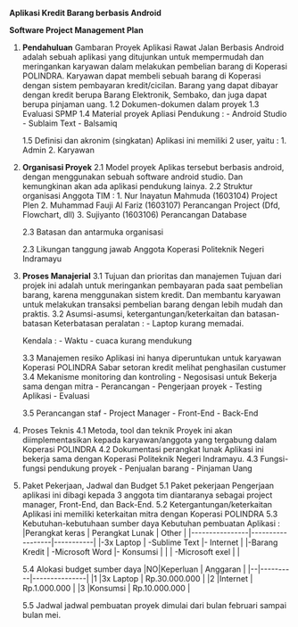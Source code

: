 
**Aplikasi Kredit Barang berbasis Android**

**Software Project Management Plan**
1. **Pendahuluan**
	 Gambaran Proyek
		Aplikasi Rawat Jalan Berbasis Android adalah sebuah aplikasi yang ditujunkan untuk mempermudah dan meringankan karyawan dalam melakukan pembelian barang di Koperasi POLINDRA. Karyawan dapat membeli sebuah barang di Koperasi dengan sistem pembayaran kredit/cicilan. Barang yang dapat dibayar dengan kredit berupa Barang Elektronik, Sembako, dan juga dapat berupa pinjaman uang.
	1.2 Dokumen-dokumen dalam proyek
	1.3 Evaluasi SPMP
	1.4 Material proyek
		 Apliasi Pendukung :
		- Android Studio
		- Sublaim Text
		- Balsamiq

	1.5 Definisi dan akronim (singkatan)
		 Aplikasi ini memiliki 2 user, yaitu : 
		1. Admin
		2. Karyawan

2. **Organisasi Proyek**
	2.1 Model proyek
	Aplikas tersebut berbasis android, dengan menggunakan sebuah software android studio. Dan kemungkinan akan ada aplikasi pendukung lainya. 
	2.2 Struktur organisasi
		Anggota TIM :
		1. Nur Inayatun Mahmuda	(1603104) Project Plen
		2. Muhammad Fauji Al Fariz	(1603107) Perancangan Project (Dfd, Flowchart, dll)
		3. Sujiyanto		      	(1603106) Perancangan Database

	2.3 Batasan dan antarmuka organisasi

	2.3 Likungan tanggung jawab
		Anggota Koperasi Politeknik Negeri Indramayu 
3. **Proses Manajerial**
	3.1 Tujuan dan prioritas dan manajemen
		Tujuan dari projek ini adalah untuk meringankan pembayaran pada saat pembelian barang, karena menggunakan sistem kredit.
		Dan membantu karyawan untuk melakukan transaksi pembelian barang dengan lebih mudah dan praktis.
	3.2 Asumsi-asumsi, ketergantungan/keterkaitan dan batasan-batasan 
	Keterbatasan peralatan :
		- Laptop kurang memadai.
			
	Kendala :
		- Waktu
		- cuaca kurang mendukung

	3.3 Manajemen resiko
		Aplikasi ini hanya diperuntukan untuk karyawan Koperasi POLINDRA
		Sabar setoran kredit melihat penghasilan custumer
	3.4 Mekanisme monitoring dan kontroling
		- Negosisasi untuk Bekerja sama dengan mitra
		- Perancangan 
		- Pengerjaan proyek
		- Testing Aplikasi
		- Evaluasi

	3.5 Perancangan staf
		- Project Manager
		- Front-End
		- Back-End

4. Proses Teknis
	4.1 Metoda, tool dan teknik
		Proyek ini akan diimplementasikan kepada karyawan/anggota yang tergabung dalam Koperasi POLINDRA
	4.2 Dokumentasi perangkat lunak
		Aplikasi ini bekerja sama dengan Koperasi Politeknik Negeri Indramayu.
	4.3 Fungsi-fungsi pendukung proyek
		- Penjualan barang
		- Pinjaman Uang

5. Paket Pekerjaan, Jadwal dan Budget
	5.1 Paket pekerjaan
		Pengerjaan aplikasi ini dibagi kepada 3 anggota tim diantaranya sebagai project manager, Front-End, dan Back-End.
	5.2 Ketergantungan/keterkaitan
		Aplikasi ini memiliki keterkaitan mitra dengan Koperasi POLINDRA
	5.3 Kebutuhan-kebutuhaan sumber daya
		Kebutuhan pembuatan Aplikasi :
		|Perangkat keras | Perangkat Lunak  | Other     |
		|----------------|------------------|-----------|
		|-3x Laptop		 | -Sublime Text    |- Internet |
		|-Barang Kredit  | -Microsoft Word  |- Konsumsi |
		|                | -Microsoft exel  |           |

	5.4 Alokasi budget sumber daya
		|NO|Keperluan |   Anggaran 	  |
		|--|----------|---------------|
		|1 |3x Laptop | Rp.30.000.000 |
		|2 |Internet  | Rp.1.000.000  |
		|3 |Konsumsi  | Rp.10.000.000 |

	5.5 Jadwal
		jadwal pembuatan proyek dimulai dari bulan februari sampai bulan mei.

